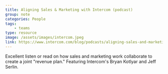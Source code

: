 ```yaml
---
title: Aligning Sales & Marketing with Intercom (podcast)
group: note
categories: People
tags:
    - teams
type: resource
image: /assets/images/intercom.jpeg
link: https://www.intercom.com/blog/podcasts/aligning-sales-and-marketing-with-intercoms-brian-kotlyar-and-jeff-serlin/
---
```

Excellent listen or read on how sales and marketing work collaborate to create a joint "revenue plan."  Featuring Intercom's Bryan Kotlyar and Jeff Serlin.
